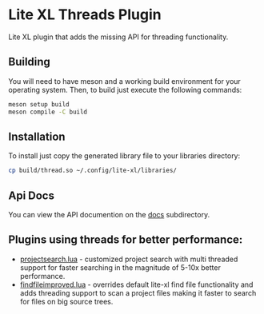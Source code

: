 # Lite XL Threads Plugin

Lite XL plugin that adds the missing API for threading functionality.

## Building

You will need to have meson and a working build environment for your operating
system. Then, to build just execute the following commands:

```sh
meson setup build
meson compile -C build
```

## Installation

To install just copy the generated library file to your libraries directory:

```sh
cp build/thread.so ~/.config/lite-xl/libraries/
```

## Api Docs

You can view the API documention on the [docs](docs/thread.lua) subdirectory.

## Plugins using threads for better performance:

* [projectsearch.lua](plugins/projectsearch.lua) -
  customized project search with multi threaded support for faster searching
  in the magnitude of 5-10x better performance.
* [findfileimproved.lua](plugins/findfileimproved.lua) -
  overrides default lite-xl find file functionality and adds threading support
  to scan a project files making it faster to search for files on big source trees.
